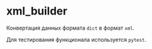 # xml_builder

Конвертация данных формата `dict` в формат `xml`.

Для тестирования функционала используется `pytest`.